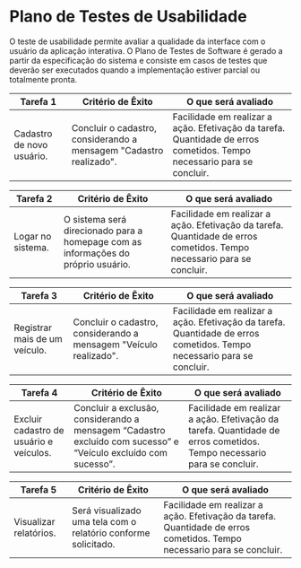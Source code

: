 # Plano de Testes de Usabilidade

O teste de usabilidade permite avaliar a qualidade da interface com o usuário da aplicação interativa. O Plano de Testes de Software é gerado a partir da especificação do sistema e consiste em casos de testes que deverão ser executados quando a implementação estiver parcial ou totalmente pronta.

| **Tarefa 1** | **Critério de Êxito** | **O que será avaliado** |
|--------------|-----------------------|-------------------------|
|Cadastro de novo usuário. | Concluir o cadastro, considerando a mensagem "Cadastro realizado". | Facilidade em realizar a ação. Efetivação da tarefa. Quantidade de erros cometidos. Tempo necessario para se concluir. |

| **Tarefa 2** | **Critério de Êxito** | **O que será avaliado** |
|--------------|-----------------------|-------------------------|
|Logar no sistema. | O sistema será direcionado para a homepage com as informações do próprio usuário. | Facilidade em realizar a ação. Efetivação da tarefa. Quantidade de erros cometidos. Tempo necessario para se concluir.  |

| **Tarefa 3** | **Critério de Êxito** | **O que será avaliado** |
|--------------|-----------------------|-------------------------|
|Registrar mais de um veículo. | Concluir o cadastro, considerando a mensagem "Veículo realizado". | Facilidade em realizar a ação. Efetivação da tarefa. Quantidade de erros cometidos. Tempo necessario para se concluir. |

| **Tarefa 4** | **Critério de Êxito** | **O que será avaliado** |
|--------------|-----------------------|-------------------------|
|Excluir cadastro de usuário e veículos. | Concluir a exclusão, considerando a mensagem “Cadastro excluído com sucesso” e “Veículo excluído com sucesso”. | Facilidade em realizar a ação. Efetivação da tarefa. Quantidade de erros cometidos. Tempo necessario para se concluir. |

| **Tarefa 5** | **Critério de Êxito** | **O que será avaliado** |
|--------------|-----------------------|-------------------------|
|Visualizar relatórios. | Será visualizado uma tela com o relatório conforme solicitado. | Facilidade em realizar a ação. Efetivação da tarefa. Quantidade de erros cometidos. Tempo necessario para se concluir. |

